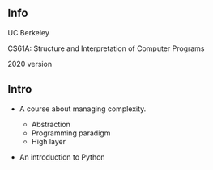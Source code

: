 
## Info

UC Berkeley

CS61A: Structure and Interpretation of Computer Programs

2020 version

## Intro

- A course about managing complexity.
    - Abstraction
    - Programming paradigm
    - High layer

- An introduction to Python

